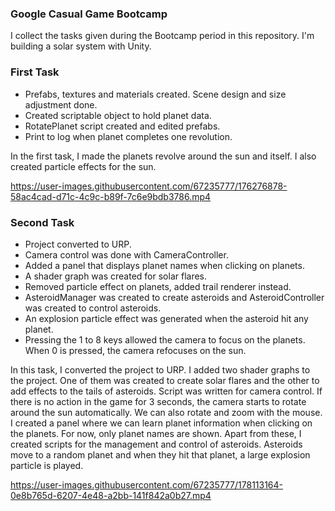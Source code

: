 ### Google Casual Game Bootcamp


I collect the tasks given during the Bootcamp period in this repository. I'm building a solar system with Unity.

<h3>First Task</h3>
<ul>
<li>Prefabs, textures and materials created. Scene design and size adjustment done.</li>
<li>Created scriptable object to hold planet data.</li>
<li>RotatePlanet script created and edited prefabs.</li>
<li>Print to log when planet completes one revolution.</li>
</ul>

In the first task, I made the planets revolve around the sun and itself. I also created particle effects for the sun.

https://user-images.githubusercontent.com/67235777/176276878-58ac4cad-d71c-4c9c-b89f-7c6e9bdb3786.mp4

<h3>Second Task</h3>

<ul>
<li>Project converted to URP.</li>
<li>Camera control was done with CameraController.</li>
<li>Added a panel that displays planet names when clicking on planets.</li>
<li>A shader graph was created for solar flares.</li>
<li>Removed particle effect on planets, added trail renderer instead.</li>
<li>AsteroidManager was created to create asteroids and AsteroidController was created to control asteroids.</li>
<li>An explosion particle effect was generated when the asteroid hit any planet.</li>
<li>Pressing the 1 to 8 keys allowed the camera to focus on the planets. When 0 is pressed, the camera refocuses on the sun.</li>
</ul>

In this task, I converted the project to URP. I added two shader graphs to the project. One of them was created to create solar flares and the other to add effects to the tails of asteroids. Script was written for camera control. If there is no action in the game for 3 seconds, the camera starts to rotate around the sun automatically. We can also rotate and zoom with the mouse. I created a panel where we can learn planet information when clicking on the planets. For now, only planet names are shown. Apart from these, I created scripts for the management and control of asteroids. Asteroids move to a random planet and when they hit that planet, a large explosion particle is played.



https://user-images.githubusercontent.com/67235777/178113164-0e8b765d-6207-4e48-a2bb-141f842a0b27.mp4

